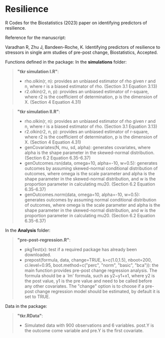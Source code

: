 # Resilience
R Codes for the Biostatistics (2023) paper on identifying predictors of resilience. 

Reference for the manuscript:

Varadhan R, Zhu J, Bandeen-Roche, K.  Identifying predictors of resilience to stressors in single arm studies of pre-post change, Biostatistics, Accepted.

Functions defined in the package:
In the **simulations** folder:

> **"tkr simulation I.R"**:
> - rho.olkin(r, n): provides an unbiased estimator of rho given r and n, where r is a biased estimator of rho. (Section 3.1 Equation 3.13)
> - r2.olkin(r2, n, p): provides an unbiased estimator of r-square, where r2 is the coefficient of determination, p is the dimension of X.  (Section 4 Equation 4.31)

> **"tkr simulation II.R"**:
> - rho.olkin(r, n): provides an unbiased estimator of rho given r and n, where r is a biased estimator of rho. (Section 3.1 Equation 3.13)
> - r2.olkin(r2, n, p): provides an unbiased estimator of r-square, where r2 is the coefficient of determination, p is the dimension of X. (Section 4 Equation 4.31)
> - genCovariates(N, mu, sd, alpha): generates covariates, where alpha is the shape parameter in the skewed-normal distribution. (Section 6.2 Equation 6.35-6.37)
> - genOutcomes.rsn(data, omega=10, alpha=-10, w=0.5): generates outcomes by assuming skewed-normal conditional distribution of outcomes, where omega is the scale parameter and alpha is the shape parameter in the skewed-normal distribution, and w is the proportion parameter in calculating mu20. (Section 6.2 Equation 6.35-6.37)
> - genOutcomes.norm(data, omega=10, alpha=-10, w=0.5): generates outcomes by assuming normal conditional distribution of outcomes, where omega is the scale parameter and alpha is the shape parameter in the skewed-normal distribution, and w is the proportion parameter in calculating mu20.  (Section 6.2 Equation 6.35-6.37)

In the **Analysis** folder:

> **"pre-post-regression.R"**:
> - pkgTest(x): test if a required package has already been downloaded. 
> - prepost(formula, data, change=TRUE, k=c(1.0,1.5), nboot=200, ci.level=0.95, boot.method=c("perc", "norm", "basic", "bca")): the main function provides pre-post change regression analysis. The formula should be a `lm' formula, such as y2~y1+x1, where y2 is the post value, y1 is the pre value and need to be called before any other covariates. The "change" option is to choose if a pre-post change regression model should be estimated, by default it is set to TRUE. 
 		
Data in the package:
> **"tkr.RData"**:
> - Simulated data with 900 observations and 6 variables. post.Y is the outcome come variable and pre.Y is the first covariate. 
